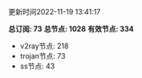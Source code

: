 更新时间2022-11-19 13:41:17

**总订阅: 73**
**总节点: 1028**
**有效节点: 334**
- v2ray节点: 218
- trojan节点: 73
- ss节点: 43
